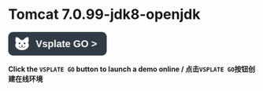 # Tomcat 7.0.99-jdk8-openjdk

<a href="https://www.vsplate.com/?docker-compose=https://github.com/vsplate/dcenvs/tomcat/7.0.99-jdk8-openjdk"><img alt="VSPLATE GO" src="https://raw.githubusercontent.com/vsplate/images/master/vsgo_btn.png" width="200px"></a>

**Click the `VSPLATE GO` button to launch a demo online / 点击`VSPLATE GO`按钮创建在线环境**